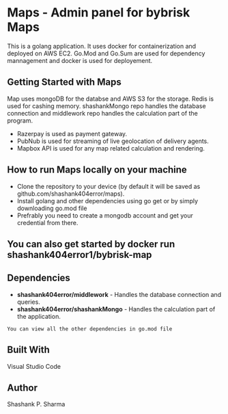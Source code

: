 # Maps - Admin panel for bybrisk Maps
This is a golang application. It uses docker for containerization and deployed on AWS EC2. Go.Mod and Go.Sum are used for dependency mannagement and docker is used for deployement.

## Getting Started with Maps
Map uses mongoDB for the databse and AWS S3 for the storage. Redis is used for cashing memory. shashankMongo repo handles the 
database connection and middlework repo handles the calculation part of the program.

* Razerpay is used as payment gateway.
* PubNub is used for streaming of live geolocation of delivery agents. 
* Mapbox API is used for any map related calculation and rendering.

## How to run Maps locally on your machine

  * Clone the repository to your device (by default it will be saved as github.com/shashank404error/maps).
  * Install golang and other dependencies using go get or by simply downloading go.mod file
  * Prefrably you need to create a mongodb account and get your credential from there.

 ## You can also get started by docker run shashank404error1/bybrisk-map 
                            
## Dependencies
   * **shashank404error/middlework**  - Handles the database connection and queries.
   * **shashank404error/shashankMongo** - Handles the calculation part of the application.

   
    You can view all the other dependencies in go.mod file
    

## Built With
Visual Studio Code

## Author
Shashank P. Sharma

